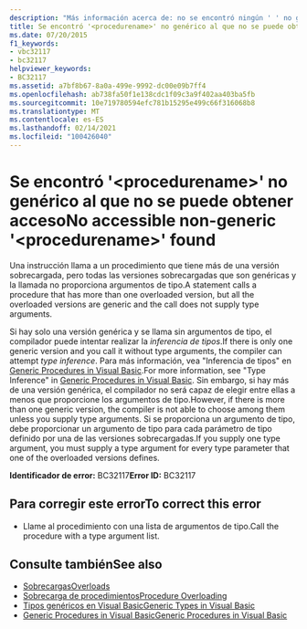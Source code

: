 ```yaml
---
description: "Más información acerca de: no se encontró ningún ' ' no genérico accesible <procedurename>"
title: Se encontró '<procedurename>' no genérico al que no se puede obtener acceso
ms.date: 07/20/2015
f1_keywords:
- vbc32117
- bc32117
helpviewer_keywords:
- BC32117
ms.assetid: a7bf8b67-8a0a-499e-9992-dc00e09b7ff4
ms.openlocfilehash: ab738fa50f1e138cdc1f09c3a9f402aa403ba5fb
ms.sourcegitcommit: 10e719780594efc781b15295e499c66f316068b8
ms.translationtype: MT
ms.contentlocale: es-ES
ms.lasthandoff: 02/14/2021
ms.locfileid: "100426040"
---
```

# <a name="no-accessible-non-generic-procedurename-found"></a><span data-ttu-id="c2f92-103">Se encontró '\<procedurename>' no genérico al que no se puede obtener acceso</span><span class="sxs-lookup"><span data-stu-id="c2f92-103">No accessible non-generic '\<procedurename>' found</span></span>

<span data-ttu-id="c2f92-104">Una instrucción llama a un procedimiento que tiene más de una versión sobrecargada, pero todas las versiones sobrecargadas que son genéricas y la llamada no proporciona argumentos de tipo.</span><span class="sxs-lookup"><span data-stu-id="c2f92-104">A statement calls a procedure that has more than one overloaded version, but all the overloaded versions are generic and the call does not supply type arguments.</span></span>  
  
 <span data-ttu-id="c2f92-105">Si hay solo una versión genérica y se llama sin argumentos de tipo, el compilador puede intentar realizar la *inferencia de tipos*.</span><span class="sxs-lookup"><span data-stu-id="c2f92-105">If there is only one generic version and you call it without type arguments, the compiler can attempt *type inference*.</span></span> <span data-ttu-id="c2f92-106">Para más información, vea "Inferencia de tipos" en [Generic Procedures in Visual Basic](../programming-guide/language-features/data-types/generic-procedures.md).</span><span class="sxs-lookup"><span data-stu-id="c2f92-106">For more information, see "Type Inference" in [Generic Procedures in Visual Basic](../programming-guide/language-features/data-types/generic-procedures.md).</span></span> <span data-ttu-id="c2f92-107">Sin embargo, si hay más de una versión genérica, el compilador no será capaz de elegir entre ellas a menos que proporcione los argumentos de tipo.</span><span class="sxs-lookup"><span data-stu-id="c2f92-107">However, if there is more than one generic version, the compiler is not able to choose among them unless you supply type arguments.</span></span> <span data-ttu-id="c2f92-108">Si se proporciona un argumento de tipo, debe proporcionar un argumento de tipo para cada parámetro de tipo definido por una de las versiones sobrecargadas.</span><span class="sxs-lookup"><span data-stu-id="c2f92-108">If you supply one type argument, you must supply a type argument for every type parameter that one of the overloaded versions defines.</span></span>  
  
 <span data-ttu-id="c2f92-109">**Identificador de error:** BC32117</span><span class="sxs-lookup"><span data-stu-id="c2f92-109">**Error ID:** BC32117</span></span>  
  
## <a name="to-correct-this-error"></a><span data-ttu-id="c2f92-110">Para corregir este error</span><span class="sxs-lookup"><span data-stu-id="c2f92-110">To correct this error</span></span>  
  
- <span data-ttu-id="c2f92-111">Llame al procedimiento con una lista de argumentos de tipo.</span><span class="sxs-lookup"><span data-stu-id="c2f92-111">Call the procedure with a type argument list.</span></span>  
  
## <a name="see-also"></a><span data-ttu-id="c2f92-112">Consulte también</span><span class="sxs-lookup"><span data-stu-id="c2f92-112">See also</span></span>

- [<span data-ttu-id="c2f92-113">Sobrecargas</span><span class="sxs-lookup"><span data-stu-id="c2f92-113">Overloads</span></span>](../language-reference/modifiers/overloads.md)
- [<span data-ttu-id="c2f92-114">Sobrecarga de procedimientos</span><span class="sxs-lookup"><span data-stu-id="c2f92-114">Procedure Overloading</span></span>](../programming-guide/language-features/procedures/procedure-overloading.md)
- [<span data-ttu-id="c2f92-115">Tipos genéricos en Visual Basic</span><span class="sxs-lookup"><span data-stu-id="c2f92-115">Generic Types in Visual Basic</span></span>](../programming-guide/language-features/data-types/generic-types.md)
- [<span data-ttu-id="c2f92-116">Generic Procedures in Visual Basic</span><span class="sxs-lookup"><span data-stu-id="c2f92-116">Generic Procedures in Visual Basic</span></span>](../programming-guide/language-features/data-types/generic-procedures.md)
